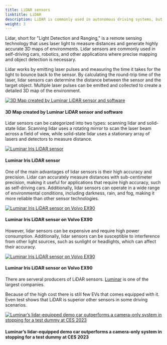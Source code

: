 ```yaml
---
title: LiDAR sensors
linktitle: LiDAR
description: LiDAR is commonly used in autonomous driving systems, but is also becoming more common in ADAS features.
weight: 3
---
```

<!-- markdownlint-disable MD033 -->

Lidar, short for "Light Detection and Ranging," is a remote sensing technology that uses laser light to measure distances and generate highly accurate 3D maps of environments. Lidar sensors are commonly used in self-driving cars, robotics, and other applications where precise mapping and object detection is necessary.

Lidar works by emitting laser pulses and measuring the time it takes for the light to bounce back to the sensor. By calculating the round-trip time of the laser, lidar sensors can determine the distance between the sensor and the target object. Multiple laser pulses can be emitted and collected to create a detailed 3D map of the environment.

<figur>
    <a href="https://media.evkx.net/multimedia/technology/sensorsandcameras/lidar/HD_Maps_Luminar.png">
        <img src="https://media.evkx.net/multimedia/technology/sensorsandcameras/lidar/HD_Maps_Luminar_st.png" alt="3D Map created by Luminar LiDAR sensor and software" title="3D Map created by Luminar LiDAR sensor and software">
    </a>
    <figcaption><h4>3D Map created by Luminar LiDAR sensor and software</h4></figcaption>
</figur>

Lidar sensors can be categorized into two types: scanning lidar and solid-state lidar. Scanning lidar uses a rotating mirror to scan the laser beam across a field of view, while solid-state lidar uses a stationary array of lasers and detectors to measure distance.

<figur>
    <a href="https://media.evkx.net/multimedia/technology/sensorsandcameras/lidar/volvoex90_2.png">
        <img src="https://media.evkx.net/multimedia/technology/sensorsandcameras/lidar/volvoex90_2_st.png" alt="Luminar Iris LiDAR sensor" title="Luminar Iris LiDAR sensor">
    </a>
    <figcaption><h4>Luminar Iris LiDAR sensor</h4></figcaption>
</figur>

One of the main advantages of lidar sensors is their high accuracy and precision. Lidar can accurately measure distances with sub-centimeter precision, making it useful for applications that require high accuracy, such as self-driving cars. Additionally, lidar sensors can operate in a wide range of environmental conditions, including darkness, rain, and fog, making it more reliable than other sensor technologies.

<figur>
    <a href="https://media.evkx.net/multimedia/technology/sensorsandcameras/lidar/lidarvolvoex90_3.jpg">
        <img src="https://media.evkx.net/multimedia/technology/sensorsandcameras/lidar/lidarvolvoex90_3_st.jpg" alt="Luminar Iris LiDAR sensor on Volvo EX90" title="Volvo Lidar Sensor">
    </a>
    <figcaption><h4>Luminar Iris LiDAR sensor on Volvo EX90</h4></figcaption>
</figur>

However, lidar sensors can be expensive and require high power consumption. Additionally, lidar sensors can be susceptible to interference from other light sources, such as sunlight or headlights, which can affect their accuracy.

<figur>
    <a href="https://media.evkx.net/multimedia/technology/sensorsandcameras/lidar/lidarvolvoex90.jpg">
        <img src="https://media.evkx.net/multimedia/technology/sensorsandcameras/lidar/lidarvolvoex90_st.jpg" alt="Luminar Iris LiDAR sensor on Volvo EX90" title="Volvo Lidar Sensor">
    </a>
    <figcaption><h4>Luminar Iris LiDAR sensor on Volvo EX90</h4></figcaption>
</figur>

There are serveral producers of LiDAR sensors. [Luminar](https://www.luminartech.com/technology#iris) is one of the largest companies.

Because of the high cost there is still few EVs that comes equipped with it. Even test shows that LiDAR is superior other sensors in some driving scenarios.

<figur>
    <a href="https://media.evkx.net/multimedia/technology/sensorsandcameras/lidar/crashtest_1.jpg">
        <img src="https://media.evkx.net/multimedia/technology/sensorsandcameras/lidar/crashtest_1_st.jpg" alt="Luminar’s lidar-equipped demo car outperforms a camera-only system in stopping for a test dummy at CES 2023" title="Luminar’s lidar-equipped demo car outperforms a camera-only system in stopping for a test dummy at CES 2023">
    </a>
    <figcaption><h4>Luminar’s lidar-equipped demo car outperforms a camera-only system in stopping for a test dummy at CES 2023</h4></figcaption>
</figur>
